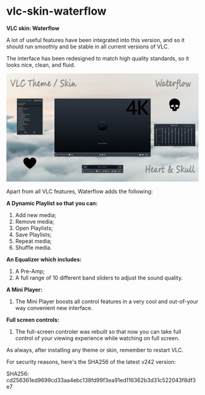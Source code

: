 # vlc-skin-waterflow
**VLC skin: Waterflow**

A lot of useful features have been integrated into this version, and so it should run smoothly and be stable in all current versions of VLC.

The interface has been redesigned to match high quality standards, so it looks nice, clean, and fluid.

![Waterflow-v237.jpg](https://raw.githubusercontent.com/njardim/vlc-skin-waterflow/main/Waterflow-v237.jpg)


Apart from all VLC features, Waterflow adds the following:

**A Dynamic Playlist so that you can:**

1. Add new media;
2. Remove media;
3. Open Playlists;
4. Save Playlists;
5. Repeat media;
6. Shuffle media.

**An Equalizer which includes:**

1. A Pre-Amp;
2. A full range of 10 different band sliders to adjust the sound quality.

**A Mini Player:**

1. The Mini Player boosts all control features in a very cool and out-of-your way convenient new interface.

**Full screen controls:**

1. The full-screen controler was rebuilt so that now you can take full control of your viewing experience while watching on full screen.


As always, after installing any theme or skin, remember to restart VLC.


For security reasons, here's the SHA256 of the latest v242 version:

SHA256: cd256361ed9699cd33aa4ebc138fd99f3ea91ed116362b3d31c522043f8df3e7
